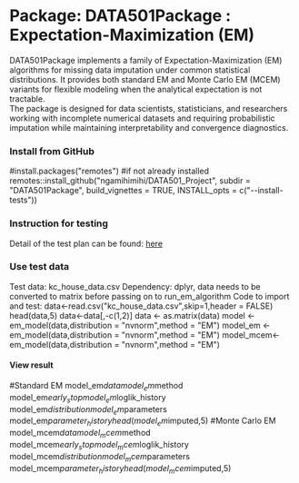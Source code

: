 # Package: DATA501Package : Expectation-Maximization (EM) 
DATA501Package implements a family of Expectation-Maximization (EM) algorithms for missing data imputation under common statistical distributions.
It provides both standard EM and Monte Carlo EM (MCEM) variants for flexible modeling when the analytical expectation is not tractable.  
The package is designed for data scientists, statisticians, and researchers working with incomplete numerical datasets and requiring probabilistic imputation while maintaining interpretability and convergence diagnostics.  


### Install from GitHub
#install.packages("remotes")
#if not already installed
remotes::install_github("ngamihimihi/DATA501_Project", 
                        subdir = "DATA501Package",
                        build_vignettes = TRUE, 
                        INSTALL_opts = c("--install-tests"))

### Instruction for testing
Detail of the test plan can be found: [here](https://github.com/ngamihimihi/DATA501_Project/blob/main/DATA501Package/doc/Test_plan.pdf)

### Use test data
Test data: kc_house_data.csv
Dependency: dplyr, data needs to be converted to matrix before passing on to run_em_algorithm
Code to import and test:
data<-read.csv("kc_house_data.csv",skip=1,header = FALSE)
head(data,5)
data<-data[,-c(1,2)]
data <- as.matrix(data)
model <- em_model(data,distribution = "nvnorm",method = "EM")
model_em <- em_model(data,distribution = "nvnorm",method = "EM")
model_mcem<- em_model(data,distribution = "nvnorm",method = "EM")

#### View result

#Standard EM
model_em$data
model_em$method
model_em$early_stop
model_em$loglik_history
model_em$distribution
model_em$parameters
model_em$parameter_history
head(model_em$imputed,5)
#Monte Carlo EM
model_mcem$data
model_mcem$method
model_mcem$early_stop
model_mcem$loglik_history
model_mcem$distribution
model_mcem$parameters
model_mcem$parameter_history
head(model _mcem$imputed,5)
